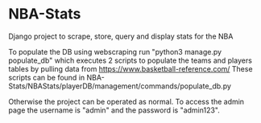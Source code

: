 # NBA-Stats
Django project to scrape, store, query and display stats for the NBA

To populate the DB using webscraping run "python3 manage.py populate_db" which executes 2 scripts to populate the teams and players tables by pulling data from https://www.basketball-reference.com/
These scripts can be found in NBA-Stats/NBAStats/playerDB/management/commands/populate_db.py

Otherwise the project can be operated as normal. To access the admin page the username is "admin" and the password is "admin123".
